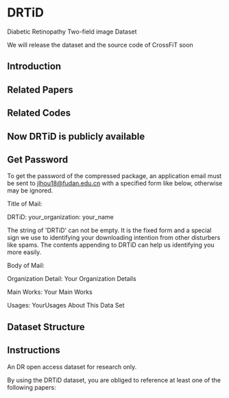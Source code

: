 # DRTiD
Diabetic Retinopathy Two-field image Dataset

We will release the dataset and the source code of CrossFiT soon

## Introduction


## Related Papers


## Related Codes


## Now DRTiD is publicly available

## Get Password

To get the password of the compressed package, an application email must be sent to jlhou18@fudan.edu.cn with a specified form like below, otherwise may be ignored.

Title of Mail:

DRTiD: your_organization: your_name

The string of 'DRTiD' can not be empty. It is the fixed form and a special sign we use to identifying your downloading intention from other disturbers like spams. The contents appending to DRTiD can help us identifying you more easily.

Body of Mail:

Organization Detail: Your Organization Details

Main Works: Your Main Works

Usages: YourUsages About This Data Set

## Dataset Structure

## Instructions

An DR open access dataset for research only.

By using the DRTiD dataset, you are obliged to reference at least one of the following papers:
